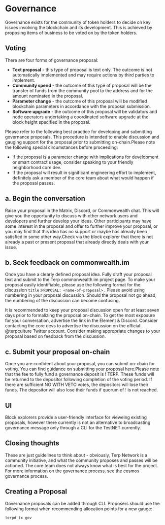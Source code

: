 # Governance
Governance exists for the community of token holders to decide on key issues involving the blockchain and its development. This is achieved by proposing items of business to be voted on by the token holders.
## Voting

There are four forms of governance proposal:
- **Text proposal** - this type of proposal is text only. The outcome is not automatically implemented and may require actions by third parties to implement.
- **Community spend** - the outcome of this type of proposal will be the transfer of funds from the community pool to the address and for the amount nominated in the proposal.
- **Parameter change** - the outcome of this proposal will be modified blockchain parameters in accordance with the proposal submission.
- **Software upgrade** - the outcome of this proposal will be validators and node operators undertaking a coordinated software upgrade at the block height specified in the proposal.

Please refer to the following best practice for developing and submitting governance proposals. This procedure is intended to enable discussion and gauging support for the proposal prior to submitting on-chain.Please note the following special circumstances before proceeding:
- If the proposal is a parameter change with implications for development or smart contract usage, consider speaking to your friendly neighborhood core dev.
- If the proposal will result in significant engineering effort to implement, definitely ask a member of the core team about what would happen if the proposal passes. 

## a. Begin the conversation 
Raise your proposal in the Matrix, Discord, or Commonwealth chat. This will give you the opportunity to discuss with other network users and developers and further develop your ideas. Other participants may have some interest in the proposal and offer to further improve your proposal, or you may find that this idea has no support or maybe has already been satisfied in some other way.Check via the block explorer that there is not already a past or present proposal that already directly deals with your issue.

## b. Seek feedback on commonwealth.im
Once you have a clearly defined proposal idea. Fully draft your proposal text and submit to the Terp commonwealth.im project page. To make your proposal easily identifiable, please use the following format for the discussion    `title:PROPOSAL: <name-of-proposal>` . Please avoid using numbering in your proposal discussion. Should the proposal not go ahead, the numbering of the discussion can become confusing.

It is recommended to keep your proposal discussion open for at least seven days prior to formalizing the proposal on-chain. To get the most exposure for your conversation, advertise the link in the Element & Discord.  Consider contacting the core devs to advertise the discussion on the official @terpculture Twitter account. Consider making appropriate changes to your proposal based on feedback from the discussion.

## c. Submit your proposal on-chain
Once you are confident about your proposal, you can submit on-chain for voting. You can find guidance on submitting your proposal here.Please note that the fee to fully fund a governance deposit is ! TERP. These funds will be returned to the depositor following completion of the voting period. If there are sufficient NO WITH VETO votes, the depositors will lose their funds. The depositor will also lose their funds if quorum of ! is not reached.
## UI 
Block explorers provide a user-friendly interface for vieweing existing proposals, however there currently is not an alternative to broadcasting governance message only through a CLI for the TestNET currently.

## Closing thoughts
These are just guidelines to think about - obviously, Terp Network is a community initiative, and what the community proposes and passes will be actioned. The core team does not always know what is best for the project. For more information on the governance process, see the cosmos governance process.
## Creating a Proposal

Governance proposals can be added through CLI.
Proposers should use the following format when recommending allocation points for a new gauge:

```bash
terpd tx gov 
```
